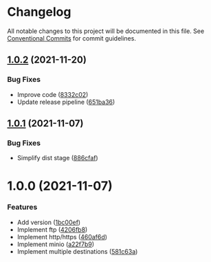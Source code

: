 # Changelog

All notable changes to this project will be documented in this file. See
[Conventional Commits](https://conventionalcommits.org) for commit guidelines.

## [1.0.2](https://github.com/stenic/go-uploader/compare/v1.0.1...v1.0.2) (2021-11-20)


### Bug Fixes

* Improve code ([8332c02](https://github.com/stenic/go-uploader/commit/8332c0260dfc950bc653ed77c8ab70a4e737c27e))
* Update release pipeline ([651ba36](https://github.com/stenic/go-uploader/commit/651ba3614c110239cb551f5576f2e35eb1629260))

## [1.0.1](https://github.com/stenic/go-uploader/compare/v1.0.0...v1.0.1) (2021-11-07)


### Bug Fixes

* Simplify dist stage ([886cfaf](https://github.com/stenic/go-uploader/commit/886cfafffe1011590414b4771294bbf38ad15854))

# 1.0.0 (2021-11-07)


### Features

* Add version ([1bc00ef](https://github.com/stenic/go-uploader/commit/1bc00eff19378beab085a3a61d1662527e34cb23))
* Implement ftp ([4206fb8](https://github.com/stenic/go-uploader/commit/4206fb897acd02c486179cddefb1c6080e836b20))
* Implement http/https ([460af6d](https://github.com/stenic/go-uploader/commit/460af6d830fa1cd63b940c6bd884777ea6f006d2))
* Implement minio ([a22f7b9](https://github.com/stenic/go-uploader/commit/a22f7b99af657cd3f8717294028d14a76ffd4e31))
* Implement multiple destinations ([581c63a](https://github.com/stenic/go-uploader/commit/581c63a3537440e78d173719f4fbac949660d562))
